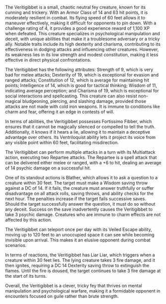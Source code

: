 The Veritigibbet is a small, chaotic neutral fey creature, known for its cunning and trickery. With an Armor Class of 14 and 63 hit points, it is moderately resilient in combat. Its flying speed of 60 feet allows it to maneuver effectively, making it difficult for opponents to pin down. With a challenge rating of 4, it provides a good experience reward of 1,100 XP when defeated. This creature specializes in psychological manipulation and deceit, with unique abilities that make it a troublesome adversary or a tricky ally. Notable traits include its high dexterity and charisma, contributing to its effectiveness in dodging attacks and influencing other creatures. However, its weakness lies in its low strength and modest constitution, making it less effective in direct physical confrontations.

The Veritigibbet has the following attributes: Strength of 9, which is very bad for melee attacks; Dexterity of 19, which is exceptional for evasion and ranged attacks; Constitution of 12, which is average for maintaining hit points; Intelligence of 14, which is good for tactical thinking; Wisdom of 11, indicating average perception; and Charisma of 19, which is exceptional for social interactions and spellcasting. This creature can also resist non-magical bludgeoning, piercing, and slashing damage, provided those attacks are not made with cold iron weapons. It is immune to conditions like charm and fear, offering it an edge in contests of will.

In terms of abilities, the Veritigibbet possesses Fortissimo Fibber, which ensures that it cannot be magically silenced or compelled to tell the truth. Additionally, it knows if it hears a lie, allowing it to maintain a deceptive advantage over others. Its Ventriloquist ability lets it project its voice from any visible point within 60 feet, facilitating misdirection.

The Veritigibbet can perform multiple attacks in a turn with its Multiattack action, executing two Repartee attacks. The Repartee is a spell attack that can be delivered either melee or ranged, with a +6 to hit, dealing an average of 14 psychic damage on a successful hit. 

One of its standout actions is Blather, which allows it to ask a question to a creature within 30 feet. The target must make a Wisdom saving throw against a DC of 14. If it fails, the creature must answer truthfully or suffer disadvantage on all attack rolls, saving throws, and ability checks for the next hour. The penalties increase if the target fails successive saves. Should the target successfully answer the question, it must do so without any deceit. Success on the save inadvertently causes the Veritigibbet to take 3 psychic damage. Creatures who are immune to charm effects are not affected by this action.

The Veritigibbet can teleport once per day with its Veiled Escape ability, moving up to 120 feet to an unoccupied space it can see while becoming invisible upon arrival. This makes it an elusive opponent during combat scenarios.

In terms of reactions, the Veritigibbet has Liar Liar, which triggers when a creature within 30 feet lies. The lying creature takes 3 fire damage, and it then ignites, requiring a DC 14 Dexterity saving throw to extinguish the flames. Until the fire is doused, the target continues to take 3 fire damage at the start of its turns. 

Overall, the Veritigibbet is a clever, tricky fey that thrives on mental manipulation and psychological warfare, making it a formidable opponent in encounters focused on guile rather than brute strength.
